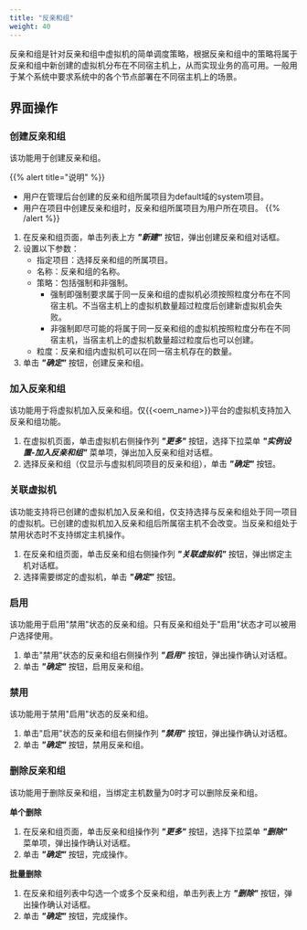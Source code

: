 ```yaml
---
title: "反亲和组"
weight: 40
---
```


反亲和组是针对反亲和组中虚拟机的简单调度策略，根据反亲和组中的策略将属于反亲和组中新创建的虚拟机分布在不同宿主机上，从而实现业务的高可用。一般用于某个系统中要求系统中的各个节点部署在不同宿主机上的场景。

## 界面操作

### 创建反亲和组

该功能用于创建反亲和组。

{{% alert title="说明" %}}
- 用户在管理后台创建的反亲和组所属项目为default域的system项目。
- 用户在项目中创建反亲和组时，反亲和组所属项目为用户所在项目。
{{% /alert %}}

1. 在反亲和组页面，单击列表上方 **_"新建"_** 按钮，弹出创建反亲和组对话框。
2. 设置以下参数：
    - 指定项目：选择反亲和组的所属项目。
    - 名称：反亲和组的名称。
    - 策略：包括强制和非强制。
        - 强制即强制要求属于同一反亲和组的虚拟机必须按照粒度分布在不同宿主机。不当宿主机上的虚拟机数量超过粒度后创建新虚拟机会失败。
        - 非强制即尽可能的将属于同一反亲和组的虚拟机按照粒度分布在不同宿主机，当宿主机上的虚拟机数量超过粒度后也可以创建。
    - 粒度：反亲和组内虚拟机可以在同一宿主机存在的数量。
3. 单击 **_"确定"_** 按钮，创建反亲和组。


### 加入反亲和组

该功能用于将虚拟机加入反亲和组。仅{{<oem_name>}}平台的虚拟机支持加入反亲和组功能。

1. 在虚拟机页面，单击虚拟机右侧操作列 **_"更多"_** 按钮，选择下拉菜单 **_"实例设置-加入反亲和组"_** 菜单项，弹出加入反亲和组对话框。
2. 选择反亲和组（仅显示与虚拟机同项目的反亲和组），单击 **_"确定"_** 按钮。

### 关联虚拟机

该功能支持将已创建的虚拟机加入反亲和组，仅支持选择与反亲和组处于同一项目的虚拟机。已创建的虚拟机加入反亲和组后所属宿主机不会改变。当反亲和组处于禁用状态时不支持绑定主机操作。

1. 在反亲和组页面，单击反亲和组右侧操作列 **_"关联虚拟机"_** 按钮，弹出绑定主机对话框。
2. 选择需要绑定的虚拟机，单击 **_"确定"_** 按钮。

### 启用

该功能用于启用"禁用"状态的反亲和组。只有反亲和组处于"启用"状态才可以被用户选择使用。

1. 单击"禁用"状态的反亲和组右侧操作列 **_"启用"_** 按钮，弹出操作确认对话框。
2. 单击 **_"确定"_** 按钮，启用反亲和组。

### 禁用

该功能用于禁用"启用"状态的反亲和组。

1. 单击"启用"状态的反亲和组右侧操作列 **_"禁用"_** 按钮，弹出操作确认对话框。
2. 单击 **_"确定"_** 按钮，禁用反亲和组。

### 删除反亲和组

该功能用于删除反亲和组，当绑定主机数量为0时才可以删除反亲和组。

**单个删除**

1. 在反亲和组页面，单击反亲和组操作列 **_"更多"_** 按钮，选择下拉菜单 **_"删除"_** 菜单项，弹出操作确认对话框。
2. 单击 **_"确定"_** 按钮，完成操作。

**批量删除**

1. 在反亲和组列表中勾选一个或多个反亲和组，单击列表上方 **_"删除"_** 按钮，弹出操作确认对话框。
2. 单击 **_"确定"_** 按钮，完成操作。